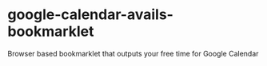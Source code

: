 # google-calendar-avails-bookmarklet
Browser based bookmarklet that outputs your free time for Google Calendar
